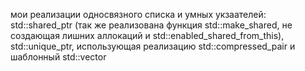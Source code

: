 мои реализации односвязного списка и умных укзаателей: std::shared_ptr (так же реализована функция std::make_shared, не создающая лишних аллокаций и std::enabled_shared_from_this), std::unique_ptr, использующая реализацию std::compressed_pair и шаблонный std::vector
